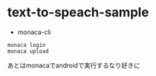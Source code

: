 # text-to-speach-sample

- monaca-cli

```
monaca login
monaca upload
```

あとはmonacaでandroidで実行するなり好きに
